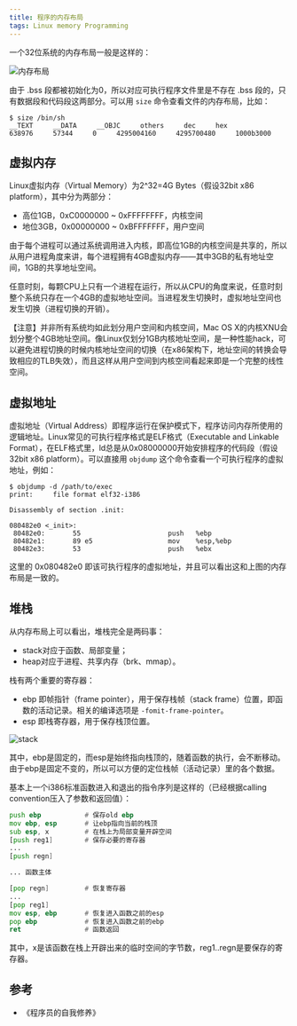 ```yaml
---
title: 程序的内存布局
tags: Linux memory Programming
---
```


一个32位系统的内存布局一般是这样的：

![内存布局](http://image.jqian.net/memory_layout.png)

由于 .bss 段都被初始化为0，所以对应可执行程序文件里是不存在 .bss 段的，只有数据段和代码段这两部分。可以用 `size` 命令查看文件的内存布局，比如：

    $ size /bin/sh
    __TEXT     __DATA     __OBJC     others     dec     hex
    638976     57344     0     4295004160     4295700480     1000b3000

## 虚拟内存

Linux虚拟内存（Virtual Memory）为2^32=4G Bytes（假设32bit x86 platform），其中分为两部分：

- 高位1GB，0xC0000000 ~ 0xFFFFFFFF，内核空间
- 地位3GB，0x00000000 ~ 0xBFFFFFFF，用户空间

由于每个进程可以通过系统调用进入内核，即高位1GB的内核空间是共享的，所以从用户进程角度来讲，每个进程拥有4GB虚拟内存——其中3GB的私有地址空间，1GB的共享地址空间。

任意时刻，每颗CPU上只有一个进程在运行，所以从CPU的角度来说，任意时刻整个系统只存在一个4GB的虚拟地址空间。当进程发生切换时，虚拟地址空间也发生切换（进程切换的开销）。

【注意】并非所有系统均如此划分用户空间和内核空间，Mac OS X的内核XNU会划分整个4GB地址空间。像Linux仅划分1GB内核地址空间，是一种性能hack，可以避免进程切换的时候内核地址空间的切换（在x86架构下，地址空间的转换会导致相应的TLB失效），而且这样从用户空间到内核空间看起来即是一个完整的线性空间。

## 虚拟地址

虚拟地址（Virtual Address）即程序运行在保护模式下，程序访问内存所使用的逻辑地址。Linux常见的可执行程序格式是ELF格式（Executable and Linkable Format），在ELF格式里，ld总是从0x08000000开始安排程序的代码段（假设32bit x86 platform）。可以直接用 `objdump` 这个命令查看一个可执行程序的虚拟地址，例如：

    $ objdump -d /path/to/exec
    print:     file format elf32-i386

    Disassembly of section .init:

    080482e0 <_init>:
     80482e0:       55                      push   %ebp
     80482e1:       89 e5                   mov    %esp,%ebp
     80482e3:       53                      push   %ebx

这里的 0x080482e0 即该可执行程序的虚拟地址，并且可以看出这和上图的内存布局是一致的。

## 堆栈

从内存布局上可以看出，堆栈完全是两码事：

- stack对应于函数、局部变量；
- heap对应于进程、共享内存（brk、mmap）。

栈有两个重要的寄存器：

- ebp 即帧指针（frame pointer），用于保存栈帧（stack frame）位置，即函数的活动记录。相关的编译选项是 `-fomit-frame-pointer`。
- esp 即栈寄存器，用于保存栈顶位置。

![stack](http://image.jqian.net/memory_stack.png)

其中，ebp是固定的，而esp是始终指向栈顶的，随着函数的执行，会不断移动。由于ebp是固定不变的，所以可以方便的定位栈帧（活动记录）里的各个数据。

基本上一个i386标准函数进入和退出的指令序列是这样的（已经根据calling convention压入了参数和返回值）：

```asm
push ebp           # 保存old ebp
mov ebp, esp       # 让ebp指向当前的栈顶
sub esp, x         # 在栈上为局部变量开辟空间
[push reg1]        # 保存必要的寄存器
...
[push regn]

... 函数主体

[pop regn]         # 恢复寄存器
...
[pop reg1]
mov esp, ebp       # 恢复进入函数之前的esp
pop ebp            # 恢复进入函数之前的ebp
ret                # 函数返回
```

其中，x是该函数在栈上开辟出来的临时空间的字节数，reg1..regn是要保存的寄存器。

## 参考

- 《程序员的自我修养》
